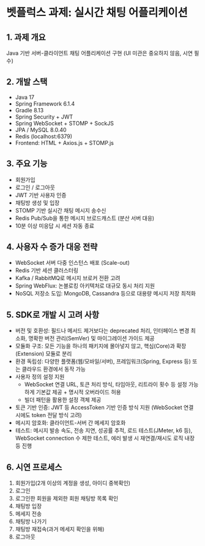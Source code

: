 # 벳플럭스 과제: 실시간 채팅 어플리케이션
## 1. 과제 개요
Java 기반 서버-클라이언트 채팅 어플리케이션 구현
(UI 미관은 중요하지 않음, 시연 필수)

## 2. 개발 스택
- Java 17
- Spring Framework 6.1.4
- Gradle 8.13
- Spring Security + JWT
- Spring WebSocket + STOMP + SockJS
- JPA / MySQL 8.0.40
- Redis (localhost:6379)
- Frontend: HTML + Axios.js + STOMP.js

## 3. 주요 기능
- 회원가입
- 로그인 / 로그아웃
- JWT 기반 사용자 인증
- 채팅방 생성 및 입장
- STOMP 기반 실시간 채팅 메시지 송수신
- Redis Pub/Sub을 통한 메시지 브로드캐스트 (분산 서버 대응)
- 10분 이상 미응답 시 세션 자동 종료

## 4. 사용자 수 증가 대응 전략
- WebSocket 서버 다중 인스턴스 배포 (Scale-out)
- Redis 기반 세션 클러스터링
- Kafka / RabbitMQ로 메시지 브로커 전환 고려
- Spring WebFlux: 논블로킹 아키텍처로 대규모 동시 처리 지원
- NoSQL 저장소 도입: MongoDB, Cassandra 등으로 대용량 메시지 저장 최적화

## 5. SDK로 개발 시 고려 사항
- 버전 및 호환성: 필드나 메서드 제거보다는 deprecated 처리, 인터페이스 변경 최소화, 명확한 버전 관리(SemVer) 및 마이그레이션 가이드 제공
- 모듈화 구조: 모든 기능을 하나의 패키지에 몰아넣지 않고, 핵심(Core)과 확장(Extension) 모듈로 분리
- 환경 독립성: 다양한 플랫폼(웹/모바일/서버), 프레임워크(Spring, Express 등) 또는 클라우드 환경에서 동작 가능
- 사용자 정의 설정 지원
  - WebSocket 연결 URL, 토큰 처리 방식, 타임아웃, 리트라이 횟수 등 설정 가능하게 기본값 제공 + 명시적 오버라이드 허용
  - 빌더 패턴을 활용한 설정 객체 제공
- 토큰 기반 인증: JWT 등 AccessToken 기반 인증 방식 지원 (WebSocket 연결 시에도 token 전달 방식 고려)
- 메시지 암호화: 클라이언트-서버 간 메세지 암호화
- 테스트: 메시지 발송 속도, 전송 지연, 성공률 추적, 로드 테스트(JMeter, k6 등), WebSocket connection 수 제한 테스트, 에러 발생 시 재연결/재시도 로직 내장 등 진행

## 6. 시연 프로세스
1. 회원가입(2개 이상의 계정을 생성, 아이디 중복확인)
2. 로그인
3. 로그인한 회원을 제외한 회원 채팅방 목록 확인
4. 채팅방 입장
5. 메세지 전송
6. 채팅방 나가기
7. 채팅방 재접속(과거 메세지 확인을 위해)
8. 로그아웃
